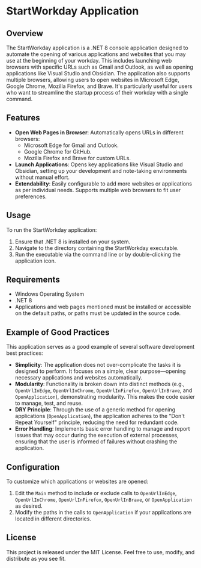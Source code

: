 ﻿# StartWorkday Application

## Overview
The StartWorkday application is a .NET 8 console application designed to automate the opening of various applications and websites that you may use at the beginning of your workday. This includes launching web browsers with specific URLs such as Gmail and Outlook, as well as opening applications like Visual Studio and Obsidian. The application also supports multiple browsers, allowing users to open websites in Microsoft Edge, Google Chrome, Mozilla Firefox, and Brave. It's particularly useful for users who want to streamline the startup process of their workday with a single command.

## Features
- **Open Web Pages in Browser**: Automatically opens URLs in different browsers:
  - Microsoft Edge for Gmail and Outlook.
  - Google Chrome for GitHub.
  - Mozilla Firefox and Brave for custom URLs.
- **Launch Applications**: Opens key applications like Visual Studio and Obsidian, setting up your development and note-taking environments without manual effort.
- **Extendability**: Easily configurable to add more websites or applications as per individual needs. Supports multiple web browsers to fit user preferences.

## Usage
To run the StartWorkday application:
1. Ensure that .NET 8 is installed on your system.
2. Navigate to the directory containing the StartWorkday executable.
3. Run the executable via the command line or by double-clicking the application icon.

## Requirements
- Windows Operating System
- .NET 8
- Applications and web pages mentioned must be installed or accessible on the default paths, or paths must be updated in the source code.

## Example of Good Practices
This application serves as a good example of several software development best practices:
- **Simplicity**: The application does not over-complicate the tasks it is designed to perform. It focuses on a simple, clear purpose—opening necessary applications and websites automatically.
- **Modularity**: Functionality is broken down into distinct methods (e.g., `OpenUrlInEdge`, `OpenUrlInChrome`, `OpenUrlInFirefox`, `OpenUrlInBrave`, and `OpenApplication`), demonstrating modularity. This makes the code easier to manage, test, and reuse.
- **DRY Principle**: Through the use of a generic method for opening applications (`OpenApplication`), the application adheres to the "Don't Repeat Yourself" principle, reducing the need for redundant code.
- **Error Handling**: Implements basic error handling to manage and report issues that may occur during the execution of external processes, ensuring that the user is informed of failures without crashing the application.

## Configuration
To customize which applications or websites are opened:
1. Edit the `Main` method to include or exclude calls to `OpenUrlInEdge`, `OpenUrlInChrome`, `OpenUrlInFirefox`, `OpenUrlInBrave`, or `OpenApplication` as desired.
2. Modify the paths in the calls to `OpenApplication` if your applications are located in different directories.

## License
This project is released under the MIT License. Feel free to use, modify, and distribute as you see fit.
